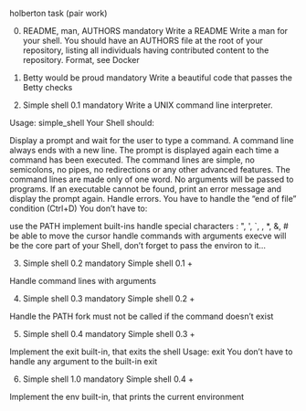 holberton task (pair work)

0. README, man, AUTHORS
mandatory
Write a README
Write a man for your shell.
You should have an AUTHORS file at the root of your repository, listing all individuals having contributed content to the repository. Format, see Docker

1. Betty would be proud
mandatory
Write a beautiful code that passes the Betty checks

2. Simple shell 0.1
mandatory
Write a UNIX command line interpreter.

Usage: simple_shell
Your Shell should:

Display a prompt and wait for the user to type a command. A command line always ends with a new line.
The prompt is displayed again each time a command has been executed.
The command lines are simple, no semicolons, no pipes, no redirections or any other advanced features.
The command lines are made only of one word. No arguments will be passed to programs.
If an executable cannot be found, print an error message and display the prompt again.
Handle errors.
You have to handle the “end of file” condition (Ctrl+D)
You don’t have to:

use the PATH
implement built-ins
handle special characters : ", ', `, \, *, &, #
be able to move the cursor
handle commands with arguments
execve will be the core part of your Shell, don’t forget to pass the environ to it…

3. Simple shell 0.2
mandatory
Simple shell 0.1 +

Handle command lines with arguments

4. Simple shell 0.3
mandatory
Simple shell 0.2 +

Handle the PATH
fork must not be called if the command doesn’t exist

5. Simple shell 0.4
mandatory
Simple shell 0.3 +

Implement the exit built-in, that exits the shell
Usage: exit
You don’t have to handle any argument to the built-in exit

6. Simple shell 1.0
mandatory
Simple shell 0.4 +

Implement the env built-in, that prints the current environment

